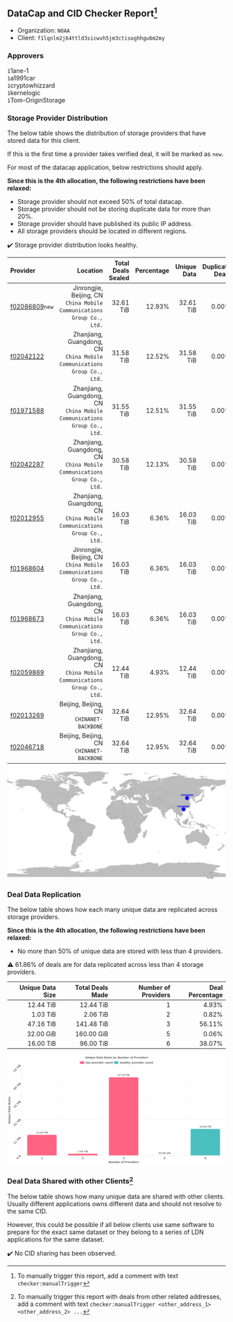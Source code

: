 ## DataCap and CID Checker Report[^1]
 - Organization: `NOAA`
 - Client: `f1lqnlm2j64ttld3sicwvh5jm3ctisoghhgu6m2my`
### Approvers
`1`1ane-1<br/>`1`a1991car<br/>`1`cryptowhizzard<br/>`1`kernelogic<br/>`1`Tom-OriginStorage

### Storage Provider Distribution
The below table shows the distribution of storage providers that have stored data for this client.

If this is the first time a provider takes verified deal, it will be marked as `new`.

For most of the datacap application, below restrictions should apply.

**Since this is the 4th allocation, the following restrictions have been relaxed:**
 - Storage provider should not exceed 50% of total datacap.
 - Storage provider should not be storing duplicate data for more than 20%.
 - Storage provider should have published its public IP address.
 - All storage providers should be located in different regions.

✔️ Storage provider distribution looks healthy.

| Provider                                                    |                                                                   Location | Total Deals Sealed | Percentage | Unique Data | Duplicate Deals |
| :---------------------------------------------------------- | -------------------------------------------------------------------------: | -----------------: | ---------: | ----------: | --------------: |
| [f02086809](https://filfox.info/en/address/f02086809)`new`  |  Jinrongjie, Beijing, CN<br/>`China Mobile Communications Group Co., Ltd.` |          32.61 TiB |     12.93% |   32.61 TiB |           0.00% |
| [f02042122](https://filfox.info/en/address/f02042122)       | Zhanjiang, Guangdong, CN<br/>`China Mobile Communications Group Co., Ltd.` |          31.58 TiB |     12.52% |   31.58 TiB |           0.00% |
| [f01971588](https://filfox.info/en/address/f01971588)       | Zhanjiang, Guangdong, CN<br/>`China Mobile Communications Group Co., Ltd.` |          31.55 TiB |     12.51% |   31.55 TiB |           0.00% |
| [f02042287](https://filfox.info/en/address/f02042287)       | Zhanjiang, Guangdong, CN<br/>`China Mobile Communications Group Co., Ltd.` |          30.58 TiB |     12.13% |   30.58 TiB |           0.00% |
| [f02012955](https://filfox.info/en/address/f02012955)       | Zhanjiang, Guangdong, CN<br/>`China Mobile Communications Group Co., Ltd.` |          16.03 TiB |      6.36% |   16.03 TiB |           0.00% |
| [f01968604](https://filfox.info/en/address/f01968604)       |  Jinrongjie, Beijing, CN<br/>`China Mobile Communications Group Co., Ltd.` |          16.03 TiB |      6.36% |   16.03 TiB |           0.00% |
| [f01968673](https://filfox.info/en/address/f01968673)       | Zhanjiang, Guangdong, CN<br/>`China Mobile Communications Group Co., Ltd.` |          16.03 TiB |      6.36% |   16.03 TiB |           0.00% |
| [f02059869](https://filfox.info/en/address/f02059869)       | Zhanjiang, Guangdong, CN<br/>`China Mobile Communications Group Co., Ltd.` |          12.44 TiB |      4.93% |   12.44 TiB |           0.00% |
| [f02013269](https://filfox.info/en/address/f02013269)       |                               Beijing, Beijing, CN<br/>`CHINANET-BACKBONE` |          32.64 TiB |     12.95% |   32.64 TiB |           0.00% |
| [f02046718](https://filfox.info/en/address/f02046718)       |                               Beijing, Beijing, CN<br/>`CHINANET-BACKBONE` |          32.64 TiB |     12.95% |   32.64 TiB |           0.00% |

<img src="https://raw.githubusercontent.com/data-preservation-programs/filplus-checker-assets/main/filecoin-project/filecoin-plus-large-datasets/issues/1728/1681391039822.png"/>

### Deal Data Replication
The below table shows how each many unique data are replicated across storage providers.


**Since this is the 4th allocation, the following restrictions have been relaxed:**
- No more than 50% of unique data are stored with less than 4 providers.

⚠️ 61.86% of deals are for data replicated across less than 4 storage providers.

| Unique Data Size | Total Deals Made | Number of Providers | Deal Percentage |
| ---------------: | ---------------: | ------------------: | --------------: |
|        12.44 TiB |        12.44 TiB |                   1 |           4.93% |
|         1.03 TiB |         2.06 TiB |                   2 |           0.82% |
|        47.16 TiB |       141.48 TiB |                   3 |          56.11% |
|        32.00 GiB |       160.00 GiB |                   5 |           0.06% |
|        16.00 TiB |        96.00 TiB |                   6 |          38.07% |

<img src="https://raw.githubusercontent.com/data-preservation-programs/filplus-checker-assets/main/filecoin-project/filecoin-plus-large-datasets/issues/1728/1681391041182.png"/>

### Deal Data Shared with other Clients[^3]
The below table shows how many unique data are shared with other clients.
Usually different applications owns different data and should not resolve to the same CID.

However, this could be possible if all below clients use same software to prepare for the exact same dataset or they belong to a series of LDN applications for the same dataset.

✔️ No CID sharing has been observed.

[^1]: To manually trigger this report, add a comment with text `checker:manualTrigger`

[^2]: Deals from those addresses are combined into this report as they are specified with `checker:manualTrigger`

[^3]: To manually trigger this report with deals from other related addresses, add a comment with text `checker:manualTrigger <other_address_1> <other_address_2> ...`
